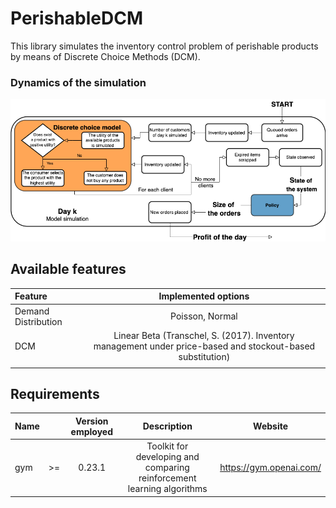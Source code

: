 # PerishableDCM

This library simulates the inventory control problem of perishable products by means of Discrete Choice Methods (DCM).

### Dynamics of the simulation

![The dynamics of the simulation environment is hereafter represented](./etc/DCM_dynamics.png)

## Available features

|Feature| Implemented options|
|:------|:------------------:|
|Demand Distribution| Poisson, Normal|
|DCM| Linear Beta (Transchel, S. (2017). Inventory management under price-based and stockout-based substitution)|
||

## Requirements

| Name | | Version employed | Description        | Website |
|:-----|:-:|:-----------:|:---------------------:|:-----------:|
| gym | >= | 0.23.1 | Toolkit for developing and comparing reinforcement learning algorithms| <https://gym.openai.com/>
